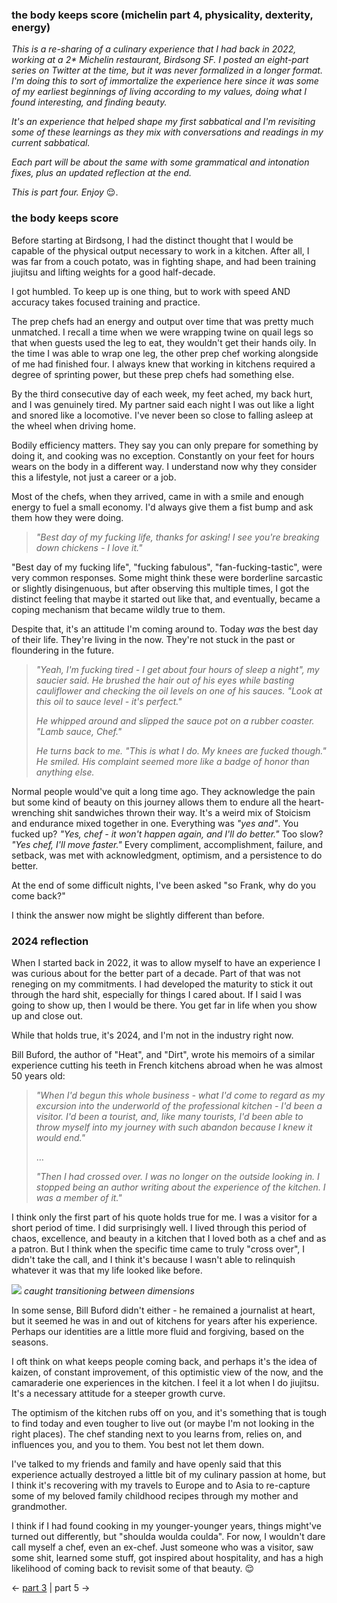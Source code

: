 ### the body keeps score (michelin part 4, physicality, dexterity, energy)

_This is a re-sharing of a culinary experience that I had back in 2022, working at a 2* Michelin restaurant, Birdsong SF. I posted an eight-part series on Twitter at the time, but it was never formalized in a longer format. I'm doing this to sort of immortalize the experience here since it was some of my earliest beginnings of living according to my values, doing what I found interesting, and finding beauty._

_It's an experience that helped shape my first sabbatical and I'm revisiting some of these learnings as they mix with conversations and readings in my current sabbatical._

_Each part will be about the same with some grammatical and intonation fixes, plus an updated reflection at the end._

_This is part four. Enjoy_ 😌.

### the body keeps score

Before starting at Birdsong, I had the distinct thought that I would be capable of the physical output necessary to work in a kitchen. After all, I was far from a couch potato, was in fighting shape, and had been training jiujitsu and lifting weights for a good half-decade.

I got humbled. To keep up is one thing, but to work with speed AND accuracy takes focused training and practice.

The prep chefs had an energy and output over time that was pretty much unmatched. I recall a time when we were wrapping twine on quail legs so that when guests used the leg to eat, they wouldn't get their hands oily. In the time I was able to wrap one leg, the other prep chef working alongside of me had finished four. I always knew that working in kitchens required a degree of sprinting power, but these prep chefs had something else.

By the third consecutive day of each week, my feet ached, my back hurt, and I was genuinely tired. My partner said each night I was out like a light and snored like a locomotive. I've never been so close to falling asleep at the wheel when driving home.

Bodily efficiency matters. They say you can only prepare for something by doing it, and cooking was no exception. Constantly on your feet for hours wears on the body in a different way. I understand now why they consider this a lifestyle, not just a career or a job.

Most of the chefs, when they arrived, came in with a smile and enough energy to fuel a small economy. I'd always give them a fist bump and ask them how they were doing.

> _"Best day of my fucking life, thanks for asking! I see you're breaking down chickens - I love it."_

"Best day of my fucking life", "fucking fabulous", "fan-fucking-tastic", were very common responses. Some might think these were borderline sarcastic or slightly disingenuous, but after observing this multiple times, I got the distinct feeling that maybe it started out like that, and eventually, became a coping mechanism that became wildly true to them.

Despite that, it's an attitude I'm coming around to. Today _was_ the best day of their life. They're living in the now. They're not stuck in the past or floundering in the future.

> _"Yeah, I'm fucking tired - I get about four hours of sleep a night", my saucier said. He brushed the hair out of his eyes while basting cauliflower and checking the oil levels on one of his sauces. "Look at this oil to sauce level - it's perfect."_
> 
> _He whipped around and slipped the sauce pot on a rubber coaster. "Lamb sauce, Chef."_
> 
> _He turns back to me. "This is what I do. My knees are fucked though." He smiled. His complaint seemed more like a badge of honor than anything else._

Normal people would've quit a long time ago. They acknowledge the pain but some kind of beauty on this journey allows them to endure all the heart-wrenching shit sandwiches thrown their way. It's a weird mix of Stoicism and endurance mixed together in one. Everything was _"yes and"_. You fucked up? _"Yes, chef - it won't happen again, and I'll do better."_ Too slow? _"Yes chef, I'll move faster."_ Every compliment, accomplishment, failure, and setback, was met with acknowledgment, optimism, and a persistence to do better.

At the end of some difficult nights, I've been asked "so Frank, why do you come back?"

I think the answer now might be slightly different than before.

### 2024 reflection

When I started back in 2022, it was to allow myself to have an experience I was curious about for the better part of a decade. Part of that was not reneging on my commitments. I had developed the maturity to stick it out through the hard shit, especially for things I cared about. If I said I was going to show up, then I would be there. You get far in life when you show up and close out.

While that holds true, it's 2024, and I'm not in the industry right now.

Bill Buford, the author of "Heat", and "Dirt", wrote his memoirs of a similar experience cutting his teeth in French kitchens abroad when he was almost 50 years old:

> _"When I'd begun this whole business - what I'd come to regard as my excursion into the underworld of the professional kitchen - I'd been a visitor. I'd been a tourist, and, like many tourists, I'd been able to throw myself into my journey with such abandon because I knew it would end."_
> 
> …
> 
> _"Then I had crossed over. I was no longer on the outside looking in. I stopped being an author writing about the experience of the kitchen. I was a member of it."_

I think only the first part of his quote holds true for me. I was a visitor for a short period of time. I did surprisingly well. I lived through this period of chaos, excellence, and beauty in a kitchen that I loved both as a chef and as a patron. But I think when the specific time came to truly "cross over", I didn't take the call, and I think it's because I wasn't able to relinquish whatever it was that my life looked like before.

![](birdsong-transitions.jpg)
*caught transitioning between dimensions*

In some sense, Bill Buford didn't either - he remained a journalist at heart, but it seemed he was in and out of kitchens for years after his experience. Perhaps our identities are a little more fluid and forgiving, based on the seasons.

I oft think on what keeps people coming back, and perhaps it's the idea of kaizen, of constant improvement, of this optimistic view of the now, and the camaraderie one experiences in the kitchen. I feel it a lot when I do jiujitsu. It's a necessary attitude for a steeper growth curve.

The optimism of the kitchen rubs off on you, and it's something that is tough to find today and even tougher to live out (or maybe I'm not looking in the right places). The chef standing next to you learns from, relies on, and influences you, and you to them. You best not let them down.

I've talked to my friends and family and have openly said that this experience actually destroyed a little bit of my culinary passion at home, but I think it's recovering with my travels to Europe and to Asia to re-capture some of my beloved family childhood recipes through my mother and grandmother.

I think if I had found cooking in my younger-younger years, things might've turned out differently, but "shoulda woulda coulda". For now, I wouldn't dare call myself a chef, even an ex-chef. Just someone who was a visitor, saw some shit, learned some stuff, got inspired about hospitality, and has a high likelihood of coming back to revisit some of that beauty. 😌

<- [part 3](https://www.frank-chen.com/posts/do-it-for-the-people) | part 5 ->